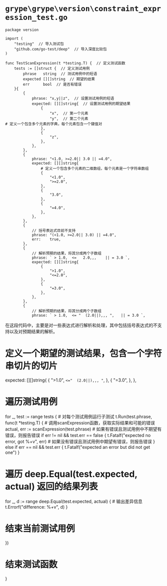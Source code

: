 # `grype\grype\version\constraint_expression_test.go`

```
package version

import (
	"testing"  // 导入测试包
	"github.com/go-test/deep"  // 导入深度比较包
)

func TestScanExpression(t *testing.T) {  // 定义测试函数
	tests := []struct {  // 定义测试用例
		phrase   string  // 测试用例中的短语
		expected [][]string  // 期望的结果
		err      bool  // 是否有错误
	}{
		{
			phrase: "x,y||z",  // 设置测试用例的短语
			expected: [][]string{  // 设置测试用例的期望结果
				{
					"x",  // 第一个元素
					"y",  // 第二个元素
# 定义一个包含多个元素的字典，每个元素包含一个键值对
				},
				{
					"z",
				},
			},
		},
		{
			phrase: "<1.0, >=2.0|| 3.0 || =4.0",
			expected: [][]string{
				# 定义一个包含多个元素的二维数组，每个元素是一个字符串数组
				{
					"<1.0",
					">=2.0",
				},
				{
					"3.0",
				},
				{
					"=4.0",
				},
			},
		},
		{
			// 括号表达式目前不支持
			phrase: "(<1.0, >=2.0|| 3.0) || =4.0",
			err:    true,
		},
		{
			// 解析预期的结果，将其分成两个子数组
			phrase: ` > 1.0,  <=   2.0,,,    || = 3.0 `,
			expected: [][]string{
				{
					">1.0",
					"<=2.0",
				},
				{
					"=3.0",
				},
			},
		},
		{
			// 解析预期的结果，将其分成两个子数组
			phrase: ` > 1.0,  <= "  (2.0||),,, ",   || = 3.0 `,
```
在这段代码中，主要是对一些表达式进行解析和处理，其中包括括号表达式的不支持以及对预期结果的解析。
# 定义一个期望的测试结果，包含一个字符串切片的切片
expected: [][]string{
	{
		">1.0",
		`<="  (2.0||),,, "`,
	},
	{
		"=3.0",
	},
},

# 遍历测试用例
for _, test := range tests {
	# 对每个测试用例运行子测试
	t.Run(test.phrase, func(t *testing.T) {
		# 调用scanExpression函数，获取实际结果和可能的错误
		actual, err := scanExpression(test.phrase)
		# 如果有错误且测试用例中不期望有错误，则报告错误
		if err != nil && test.err == false {
			t.Fatalf("expected no error, got %+v", err)
		# 如果没有错误且测试用例中期望有错误，则报告错误
		} else if err == nil && test.err {
			t.Fatalf("expected an error but did not get one")
		}
# 遍历 deep.Equal(test.expected, actual) 返回的结果列表
for _, d := range deep.Equal(test.expected, actual) {
    # 输出差异信息
    t.Errorf("difference: %+v", d)
}
# 结束当前测试用例
})
# 结束测试函数
}
```